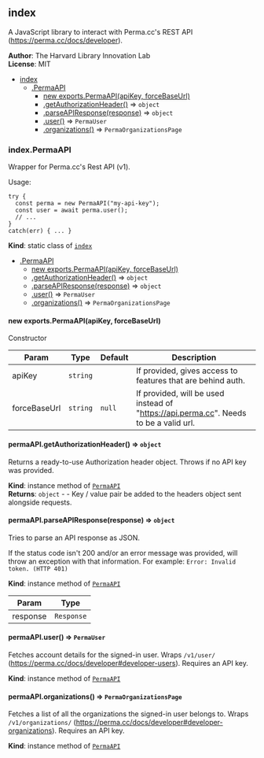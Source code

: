 <a name="module_index"></a>

## index
A JavaScript library to interact with Perma.cc's REST API (https://perma.cc/docs/developer).

**Author**: The Harvard Library Innovation Lab  
**License**: MIT  

* [index](#module_index)
    * [.PermaAPI](#module_index.PermaAPI)
        * [new exports.PermaAPI(apiKey, forceBaseUrl)](#new_module_index.PermaAPI_new)
        * [.getAuthorizationHeader()](#module_index.PermaAPI+getAuthorizationHeader) ⇒ <code>object</code>
        * [.parseAPIResponse(response)](#module_index.PermaAPI+parseAPIResponse) ⇒ <code>object</code>
        * [.user()](#module_index.PermaAPI+user) ⇒ <code>PermaUser</code>
        * [.organizations()](#module_index.PermaAPI+organizations) ⇒ <code>PermaOrganizationsPage</code>

<a name="module_index.PermaAPI"></a>

### index.PermaAPI
Wrapper for Perma.cc's Rest API (v1).

Usage:
```
try {
  const perma = new PermaAPI("my-api-key");
  const user = await perma.user();
  // ...
}
catch(err) { ... }
```

**Kind**: static class of [<code>index</code>](#module_index)  

* [.PermaAPI](#module_index.PermaAPI)
    * [new exports.PermaAPI(apiKey, forceBaseUrl)](#new_module_index.PermaAPI_new)
    * [.getAuthorizationHeader()](#module_index.PermaAPI+getAuthorizationHeader) ⇒ <code>object</code>
    * [.parseAPIResponse(response)](#module_index.PermaAPI+parseAPIResponse) ⇒ <code>object</code>
    * [.user()](#module_index.PermaAPI+user) ⇒ <code>PermaUser</code>
    * [.organizations()](#module_index.PermaAPI+organizations) ⇒ <code>PermaOrganizationsPage</code>

<a name="new_module_index.PermaAPI_new"></a>

#### new exports.PermaAPI(apiKey, forceBaseUrl)
Constructor


| Param | Type | Default | Description |
| --- | --- | --- | --- |
| apiKey | <code>string</code> |  | If provided, gives access to features that are behind auth. |
| forceBaseUrl | <code>string</code> | <code>null</code> | If provided, will be used instead of "https://api.perma.cc". Needs to be a valid url. |

<a name="module_index.PermaAPI+getAuthorizationHeader"></a>

#### permaAPI.getAuthorizationHeader() ⇒ <code>object</code>
Returns a ready-to-use Authorization header object. Throws if no API key was provided.

**Kind**: instance method of [<code>PermaAPI</code>](#module_index.PermaAPI)  
**Returns**: <code>object</code> - - Key / value pair be added to the headers object sent alongside requests.  
<a name="module_index.PermaAPI+parseAPIResponse"></a>

#### permaAPI.parseAPIResponse(response) ⇒ <code>object</code>
Tries to parse an API response as JSON. 

If the status code isn't 200 and/or an error message was provided, will throw an exception with that information. 
For example: `Error: Invalid token. (HTTP 401)`

**Kind**: instance method of [<code>PermaAPI</code>](#module_index.PermaAPI)  

| Param | Type |
| --- | --- |
| response | <code>Response</code> | 

<a name="module_index.PermaAPI+user"></a>

#### permaAPI.user() ⇒ <code>PermaUser</code>
Fetches account details for the signed-in user. 
Wraps `/v1/user/` (https://perma.cc/docs/developer#developer-users).
Requires an API key.

**Kind**: instance method of [<code>PermaAPI</code>](#module_index.PermaAPI)  
<a name="module_index.PermaAPI+organizations"></a>

#### permaAPI.organizations() ⇒ <code>PermaOrganizationsPage</code>
Fetches a list of all the organizations the signed-in user belongs to.
Wraps `/v1/organizations/` (https://perma.cc/docs/developer#developer-organizations).
Requires an API key.

**Kind**: instance method of [<code>PermaAPI</code>](#module_index.PermaAPI)  
